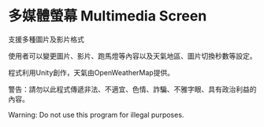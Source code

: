 # 多媒體螢幕 Multimedia Screen

支援多種圖片及影片格式

使用者可以變更圖片、影片、跑馬燈等內容以及天氣地區、圖片切換秒數等設定。

程式利用Unity創作，天氣由OpenWeatherMap提供。

警告：請勿以此程式傳遞非法、不適宜、色情、詐騙、不雅字眼、具有政治利益的內容。

Warning: Do not use this program for illegal purposes.
